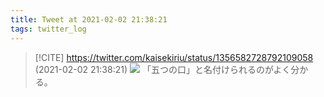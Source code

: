 ```yaml
---
title: Tweet at 2021-02-02 21:38:21
tags: twitter_log
---
```


> [!CITE] https://twitter.com/kaisekiriu/status/1356582728792109058 (2021-02-02 21:38:21)
> ![](https://twitter.com/kaisekiriu/status/1356582728792109058)
> 「五つの口」と名付けられるのがよく分かる。
